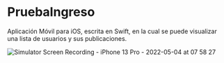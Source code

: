 # PruebaIngreso
Aplicación Móvil para iOS, escrita en Swift, en la cual se puede visualizar una lista de usuarios y sus publicaciones.

![Simulator Screen Recording - iPhone 13 Pro - 2022-05-04 at 07 58 27](https://user-images.githubusercontent.com/55262613/166677192-8cefc446-2b37-408c-80c1-fa9ed450a61f.gif)
